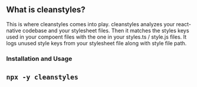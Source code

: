 ## What is cleanstyles?

This is where cleanstyles comes into play. cleanstyles analyzes your react-native codebase and your stylesheet files. Then it matches the styles keys used in your compoent files with the one in your styles.ts / style.js files. It logs unused style keys from your stylesheet file along with style file path.

### Installation and Usage

## `npx -y cleanstyles`
